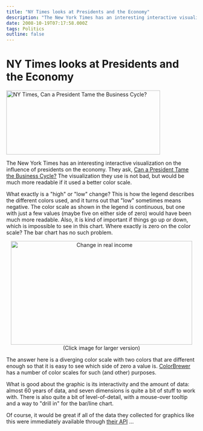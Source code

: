 ```yaml
---
title: "NY Times looks at Presidents and the Economy"
description: "The New York Times has an interesting interactive visualization on the influence of presidents on the economy. They ask,&nbsp;Can a President Tame the Business Cycle? The visualization they use is not bad, but would be much more readable if it used a better color scale."
date: 2008-10-19T07:17:58.000Z
tags: Politics
outline: false
---
```


# NY Times looks at Presidents and the Economy

<a href="http://eagereyes.org/blog/2008/nytimes-looks-at-presidents-and-economy.html"><img src="http://eagereyes.org/media/2008/nytimes-presidentseconomy.png" alt="NY Times, Can a President Tame the Business Cycle?" width="407" height="170" border="0" /></a>

The New York Times has an interesting interactive visualization on the influence of presidents on the economy. They ask, <a href="http://www.nytimes.com/interactive/2008/10/18/business/20081019-metrics-graphic.html">Can a President Tame the Business Cycle?</a> The visualization they use is not bad, but would be much more readable if it used a better color scale.

What exactly is a "high" or "low" change? This is how the legend describes the different colors used, and it turns out that "low" sometimes means negative. The color scale as shown in the legend is continuous, but one with just a few values (maybe five on either side of zero) would have been much more readable. Also, it is kind of important if things go up or down, which is impossible to see in this chart. Where exactly is zero on the color scale? The bar chart has no such problem.
<p style="text-align: center;"><a href="http://eagereyes.org/media/2008/nytimes-presidentseconomy-detail.png"><img src="http://eagereyes.org/media/2008/nytimes-presidentseconomy-detail-thumb.png" alt="Change in real income" width="480" height="275" border="0" /></a>
(Click image for larger version)</p>
The answer here is a diverging color scale with two colors that are different enough so that it is easy to see which side of zero a value is. <a href="http://colorbrewer.org/">ColorBrewer</a> has a number of color scales for such (and other) purposes.

What is good about the graphic is its interactivity and the amount of data: almost 60 years of data, and seven dimensions is quite a bit of stuff to work with. There is also quite a bit of level-of-detail, with a mouse-over tooltip and a way to "drill in" for the bar/line chart.

Of course, it would be great if all of the data they collected for graphics like this were immediately available through <a href="http://developer.nytimes.com/">their API</a> ...


